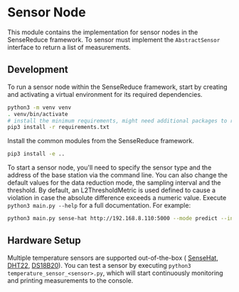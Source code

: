 # Sensor Node

This module contains the implementation for sensor nodes in the SenseReduce framework.
To sensor must implement the `AbstractSensor` interface to return a list of measurements.

## Development

To run a sensor node within the SenseReduce framework, start by creating and activating a virtual environment for its
required dependencies.

```bash
python3 -m venv venv
. venv/bin/activate
# install the minimum requirements, might need additional packages to run the applied sensor
pip3 install -r requirements.txt
```

Install the common modules from the SenseReduce framework.

```bash
pip3 install -e ..
```

To start a sensor node, you'll need to specify the sensor type and the address of the base station via the command line.
You can also change the default values for the data reduction mode, the sampling interval and the threshold.
By default, an L2ThresholdMetric is used defined to cause a violation in case the absolute difference exceeds a numeric
value. Execute `python3 main.py --help` for a full documentation.
For example:

```bash
python3 main.py sense-hat http://192.168.8.110:5000 --mode predict --interval 10 --threshold 2 
```

## Hardware Setup

Multiple temperature sensors are supported out-of-the-box (
[SenseHat](https://www.raspberrypi.com/documentation/accessories/sense-hat.html),
[DHT22](https://tutorials-raspberrypi.com/raspberry-pi-measure-humidity-temperature-dht11-dht22/),
[DS18B20](https://tutorials-raspberrypi.com/raspberry-pi-temperature-sensor-1wire-ds18b20/)).
You can test a sensor by executing `python3 temperature_sensor_<sensor>.py`, which will start continuously
monitoring and printing measurements to the console.
